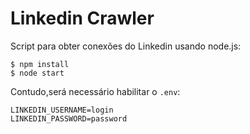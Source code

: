 # Linkedin Crawler

Script para obter conexões do Linkedin usando node.js:

```
$ npm install
$ node start
```

Contudo,será necessário habilitar o `.env`:

```
LINKEDIN_USERNAME=login
LINKEDIN_PASSWORD=password
```